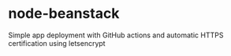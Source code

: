 # node-beanstack
Simple app deployment with GitHub actions and automatic HTTPS certification using letsencrypt
